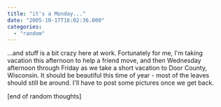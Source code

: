 ```yaml
---
title: "it's a Monday..."
date: "2005-10-17T16:02:36.000"
categories: 
  - "random"
---
```


...and stuff is a bit crazy here at work. Fortunately for me, I'm taking vacation this afternoon to help a friend move, and then Wednesday afternoon through Friday as we take a short vacation to Door County, Wisconsin. It should be beautiful this time of year - most of the leaves should still be around. I'll have to post some pictures once we get back.

\[end of random thoughts\]
